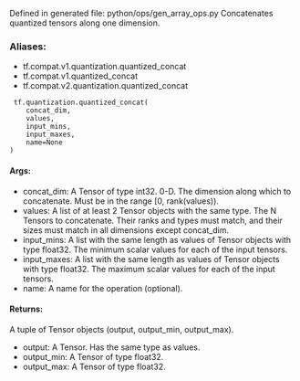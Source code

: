 Defined in generated file: python/ops/gen_array_ops.py
Concatenates quantized tensors along one dimension.
### Aliases:
- tf.compat.v1.quantization.quantized_concat
- tf.compat.v1.quantized_concat
- tf.compat.v2.quantization.quantized_concat

```
 tf.quantization.quantized_concat(
    concat_dim,
    values,
    input_mins,
    input_maxes,
    name=None
)
```
#### Args:
- concat_dim: A Tensor of type int32. 0-D. The dimension along which to concatenate. Must be in the range [0, rank(values)).
- values: A list of at least 2 Tensor objects with the same type. The N Tensors to concatenate. Their ranks and types must match, and their sizes must match in all dimensions except concat_dim.
- input_mins: A list with the same length as values of Tensor objects with type float32. The minimum scalar values for each of the input tensors.
- input_maxes: A list with the same length as values of Tensor objects with type float32. The maximum scalar values for each of the input tensors.
- name: A name for the operation (optional).
#### Returns:
A tuple of Tensor objects (output, output_min, output_max).
- output: A Tensor. Has the same type as values.
- output_min: A Tensor of type float32.
- output_max: A Tensor of type float32.
